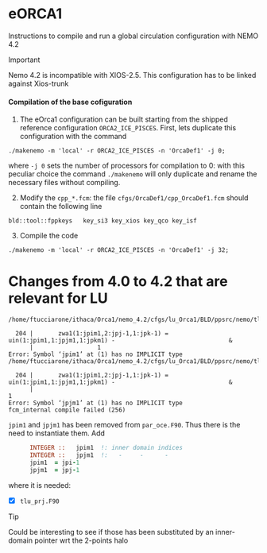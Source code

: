 # eORCA1
Instructions to compile and run a global circulation configuration with NEMO 4.2

> [!IMPORTANT]  
> Nemo 4.2 is incompatible with XIOS-2.5. This configuration has to be linked against Xios-trunk

#### Compilation of the base cofiguration
1) The eOrca1 configuration can be built starting from the shipped reference configuration `ORCA2_ICE_PISCES`. First, lets duplicate this configuration with the command
```shell
./makenemo -m 'local' -r ORCA2_ICE_PISCES -n 'OrcaDef1' -j 0;
```
where `-j 0` sets the number of processors for compilation to 0: with this peculiar choice the command `./makenemo` will only duplicate and rename the necessary files without compiling.

2) Modify the `cpp_*.fcm`: the file `cfgs/OrcaDef1/cpp_OrcaDef1.fcm` should contain the following line
```
bld::tool::fppkeys   key_si3 key_xios key_qco key_isf
```

3) Compile the code
```shell
./makenemo -m 'local' -r ORCA2_ICE_PISCES -n 'OrcaDef1' -j 32;
```

# Changes from 4.0 to 4.2 that are relevant for LU
```shell
/home/ftucciarone/ithaca/Orca1/nemo_4.2/cfgs/lu_Orca1/BLD/ppsrc/nemo/tlu_prj.f90:204:18:

  204 |       zwa1(1:jpim1,2:jpj-1,1:jpk-1) =       uin(1:jpim1,1:jpjm1,1:jpkm1) -                                &
      |                  1
Error: Symbol ‘jpim1’ at (1) has no IMPLICIT type
/home/ftucciarone/ithaca/Orca1/nemo_4.2/cfgs/lu_Orca1/BLD/ppsrc/nemo/tlu_prj.f90:204:63:

  204 |       zwa1(1:jpim1,2:jpj-1,1:jpk-1) =       uin(1:jpim1,1:jpjm1,1:jpkm1) -                                &
      |                                                               1
Error: Symbol ‘jpjm1’ at (1) has no IMPLICIT type
fcm_internal compile failed (256)
```
`jpim1` and `jpjm1` has been removed from `par_oce.F90`. Thus there is the need to instantiate them. Add
```fortran
      INTEGER ::   jpim1  !: inner domain indices
      INTEGER ::   jpjm1  !:   -     -      -
      jpim1  = jpi-1
      jpjm1  = jpj-1
```
where it is needed:
- [x] `tlu_prj.F90`
> [!TIP]
> Could be interesting to see if those has been substituted by an inner-domain pointer wrt the 2-points halo
